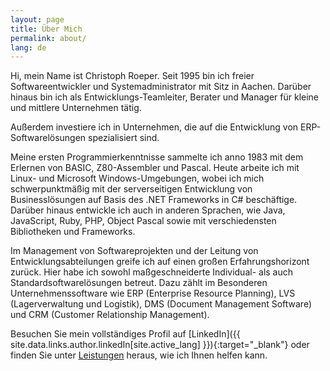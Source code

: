 ```yaml
---
layout: page
title: Über Mich
permalink: about/
lang: de
---
```


Hi, mein Name ist Christoph Roeper. Seit 1995 bin ich freier Softwareentwickler und Systemadministrator mit Sitz in Aachen. Darüber hinaus bin ich als Entwicklungs-Teamleiter, Berater und Manager für kleine und mittlere Unternehmen tätig.

Außerdem investiere ich in Unternehmen, die auf die Entwicklung von ERP-Softwarelösungen spezialisiert sind.

Meine ersten Programmierkenntnisse sammelte ich anno 1983 mit dem Erlernen von BASIC, Z80-Assembler und Pascal. Heute arbeite ich mit Linux- und Microsoft Windows-Umgebungen, wobei ich mich schwerpunktmäßig mit der serverseitigen Entwicklung von Businesslösungen auf Basis des .NET Frameworks in C# beschäftige. Darüber hinaus entwickle ich auch in anderen Sprachen, wie Java, JavaScript, Ruby, PHP, Object Pascal sowie mit verschiedensten Bibliotheken und Frameworks.

Im Management von Softwareprojekten und der Leitung von Entwicklungsabteilungen greife ich auf einen großen Erfahrungshorizont zurück. Hier habe ich sowohl maßgeschneiderte Individual- als auch Standardsoftwarelösungen betreut. Dazu zählt im Besonderen Unternehmenssoftware wie ERP (Enterprise Resource Planning), LVS (Lagerverwaltung und Logistik), DMS (Document Management Software) und CRM (Customer Relationship Management).

Besuchen Sie mein vollständiges Profil auf [LinkedIn]({{ site.data.links.author.linkedIn[site.active_lang] }}){:target="_blank"} oder finden Sie unter [Leistungen](/de/services) heraus, wie ich Ihnen helfen kann.
